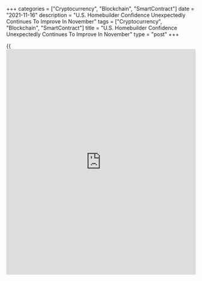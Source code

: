 +++
categories = ["Cryptocurrency", "Blockchain", "SmartContract"]
date = "2021-11-16"
description = "U.S. Homebuilder Confidence Unexpectedly Continues To Improve In November"
tags = ["Cryptocurrency", "Blockchain", "SmartContract"]
title = "U.S. Homebuilder Confidence Unexpectedly Continues To Improve In November"
type = "post"
+++

{{<iframe id="large-banner" src="https://www.bounty.group/#slide=16.0" width="100%" height="600" scrolling="no" style="border: 0px solid rgb(216, 221, 230); border-radius: 3px;">}}

Reflecting low existing inventories and strong buyer demand, the
National Association of Home Builders released a report on Tuesday
unexpectedly showing a continued improvement in U.S. homebuilder
confidence in the month of November.

The report showed the NAHB/Wells Fargo Housing Market Index rose for the
third straight month, climbing to 83 in November from 80 in October. The
increase surprised economists, who had expected the index to come in
unchanged.

"The solid market for home building continued in November despite
ongoing supply-side challenges," said NAHB Chairman Chuck Fowke.

He added, "Lack of resale inventory combined with strong consumer demand
continues to boost single-family home building."

The unexpected increase by the headline index came as the index gauging
current sales conditions rose to 89 in November from 86 in October.

The gauge charting traffic of prospective buyers also climbed to 68 in
November from 65 in October, while the component measuring sales
expectations in the next six months held steady at 84.

On Wednesday, the Commerce Department is scheduled to release a separate
report on new residential construction in the month of October.

Housing starts are expected to jump by 1.6 percent to an annual rate of
1.580 million, while building permits are expected to spike by 3.2
percent to an annual rate of 1.640 million.

For comments and feedback [contact](https://www.playgroundfx.com/contact/): editorial@rtt[news](https://www.letsplayfx.com/blog/forex-news-website/).com

[Economic News][1]

 **What parts of the world are seeing the best (and worst) economic
performances lately? Click[here][2] to check out our [Econ Scorecard][2]
and find out! See up-to-the-moment [ranking](https://www.playgroundfx.com/blog/crypto-exchange-ranking/)s for the best and worst
performers in [GDP][2], [unemployment rate][3], [inflation][4] and much
more.**

   1. www.rtt[news](https://www.letsplayfx.com/blog/forex-news-website/).com/Content/EconomicNews.aspx
   2. www.rtt[news](https://www.letsplayfx.com/blog/forex-news-website/).com/economic-scorecard/world-rank/GDP/highest-performance.aspx
   3. www.rtt[news](https://www.letsplayfx.com/blog/forex-news-website/).com/economic-scorecard/world-rank/unemployment-rate/lowest-performance.aspx
   4. www.rtt[news](https://www.letsplayfx.com/blog/forex-news-website/).com/economic-scorecard/world-rank/CPI/highest-performance.aspx